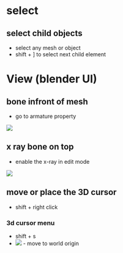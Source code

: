 # select

## select child objects
- select any mesh or object
- shift + ] to select next child element

# View (blender UI)

## bone infront of mesh
- go to armature property
<img src="./get-bone-in-front-view.png">

## x ray bone on top
- enable the x-ray in edit mode
<img src="./in-front-bone-x-ray.png" >

## move or place the 3D cursor
- shift + right click

### 3d cursor menu
- shift + s
- <img src="./view-3d-cursor-menu.png">
    - move to world origin
